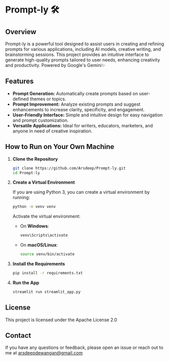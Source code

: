 # Prompt-ly 🛠️

## Overview

Prompt-ly is a powerful tool designed to assist users in creating and refining prompts for various applications, including AI models, creative writing, and brainstorming sessions. This project provides an intuitive interface to generate high-quality prompts tailored to user needs, enhancing creativity and productivity. Powered by Google's Gemini✨

<!-- [![Open in Streamlit](https://static.streamlit.io/badges/streamlit_badge_black_white.svg)](https://)) -->

## Features

- **Prompt Generation:** Automatically create prompts based on user-defined themes or topics.
- **Prompt Improvement:** Analyze existing prompts and suggest enhancements to increase clarity, specificity, and engagement.
- **User-Friendly Interface:** Simple and intuitive design for easy navigation and prompt customization.
- **Versatile Applications:** Ideal for writers, educators, marketers, and anyone in need of creative inspiration.

## How to Run on Your Own Machine

1. **Clone the Repository**

   ```bash
   git clone https://github.com/Arsdeep/Prompt-ly.git
   cd Prompt-ly
   ```

2. **Create a Virtual Environment**

   If you are using Python 3, you can create a virtual environment by running:

   ```bash
   python -m venv venv
   ```

   Activate the virtual environment:

   - On **Windows**:

     ```bash
     venv\Scripts\activate
     ```

   - On **macOS/Linux**:

     ```bash
     source venv/bin/activate
     ```

3. **Install the Requirements**

   ```bash
   pip install -r requirements.txt
   ```

4. **Run the App**

   ```bash
   streamlit run streamlit_app.py
   ```

## License

This project is licensed under the Apache License 2.0

## Contact

If you have any questions or feedback, please open an issue or reach out to me at arsdeepdewangan@gmail.com
